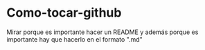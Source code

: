 # Como-tocar-github

Mirar porque es importante hacer un README y además porque es importante hay que hacerlo en el formato ".md"
